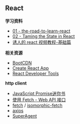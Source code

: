 ## React



**学习资料**

* [01 - the-road-to-learn-react](https://leanpub.com/the-road-to-learn-react-chinese)
* [02 - Taming the State in React](https://leanpub.com/taming-the-state-in-react)
* [诱人的 react 视频教程-基础篇](https://www.rails365.net/playlists/you-ren-de-react-shi-pin-jiao-cheng-ji-chu-pian)


**相关资源**


* [BootCDN](https://www.bootcdn.cn/)
* [Create React App](https://github.com/facebook/create-react-app)
* [React Developer Tools](https://chrome.google.com/webstore/detail/react-developer-tools/fmkadmapgofadopljbjfkapdkoienihi)



**http client**

* [JavaScript Promise迷你书](http://liubin.org/promises-book/)
* [使用 Fetch - Web API 接口](https://developer.mozilla.org/zh-CN/docs/Web/API/Fetch_API/Using_Fetch)
* [fetch](https://github.com/github/fetch) / [isomorphic-fetch](https://github.com/matthew-andrews/isomorphic-fetch)
* [axios](https://github.com/axios/axios)
* [SuperAgent](https://github.com/visionmedia/superagent)
